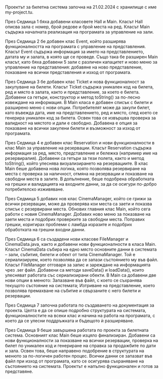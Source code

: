 Проектът за билетна система започна на 21.02.2024 с хранилище с име my-project.tu.

През Седмица 1 бяха добавени класовете Hall и Main. Класът Hall описва зала с номер, брой редове и брой места на ред. Класът Main съдържа началната реализация на програмата за управление на зали.

През Седмица 2 бе добавен клас Event, който разширява функционалността на програмата с управление на представления. Класът Event съдържа информация за името на представлението, датата му и залата, в която ще се проведе. Също така бе разширен Main класът, като бяха добавени 5 зали с различен капацитет и ново меню за управление на представления: добавяне на ново представление, показване на всички представления и изход от програмата.

През Седмица 3 бе добавен клас Ticket и нова функционалност за закупуване на билети. Класът Ticket съдържа уникален код на билета, ред и място в залата, както и представление, за което е билета. Добавени са гетъри, конструктор и метод toString() за по-лесно извеждане на информация. В Main класа е добавен списък с билети и разширено меню с нови опции. Потребителят може да закупи билет, като въвежда дата, име на представлението, ред и място, след което се генерира уникален код за билета. Освен това се извършва проверка за валидност на мястото и дали е свободно. Добавена е опция за показване на всички закупени билети и възможност за изход от програмата.

През Седмица 4 е добавен клас Reservation и нови функционалности в клас Main за управление на резервации. Класът Reservation съдържа информация за ред, място, представление и бележка (например име на резервиралия). Добавени са гетъри за тези полета, както и метод toString(), който улеснява визуализирането на резервациите.
В клас Main беше добавена нова логика, която позволява резервиране на места с проверка за наличност, отмяна на резервации и показване на свободни места в залите. В допълнение, беше подобрена обработката на грешки и валидацията на входните данни, за да се осигури по-добро потребителско изживяване.


През Седмица 5 добавих нов клас CinemaManager, който се грижи за всички резервации, може да проверява кои места са заети и показва списък с резервирани места. Обнових главния клас Main, който сега работи с новия CinemaManager. Добавих ново меню за показване на заети места и подобрих проверките за свободни места. Поправих грешки, коригирах проблеми с ламбда изразите и подобрих обработката на грешни входни данни.

През Седмица 6 са създадени нови класове FileManager и CinemaData.java, както и добавени нови функционалности в класа Main.
Класът CinemaData събира на едно място основните данни в системата – зали, събития, билети и обект от типа CinemaManager. Той е сериализируем, което позволява да се запази състоянието му във файл.
Класът FileManager отговаря за запис и зареждане на информацията чрез .ser файл. Добавени са методи saveData() и loadData(), които улесняват работата със сериализирани обекти.
В Main са добавени две нови опции в менюто:
Запазване във файл, с което се съхранява текущото състояние на системата;
Изтриване на представление, което позволява премахване на събитие и свързаните с него билети и резервации.

През Седмица 7 започна работата по създаването на документация за проекта. Целта е да се опише подробно структурата на системата, функционалностите на всеки клас и начина на работа на програмата, с което да се улесни поддръжката и бъдещото ѝ разширяване.


През Седмица 9 беше завършена работата по проекта за билетната система. Основният клас Main беше изцяло финализиран. Добавени са нови функционалности за показване на всички резервации, проверка на билет по уникален код и генериране на справка за продажбите по дати и зала. Освен това, беше направено подобрение в структурата на менюто за по-логичен работен процес. Всички данни се запазват във файл при изход от програмата, като се осигурява съхраняване на състоянието на системата. Проектът е напълно функционален и готов за представяне.

